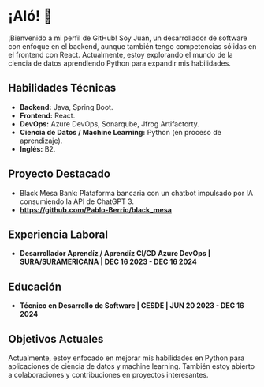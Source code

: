 # ¡Aló! 👋

¡Bienvenido a mi perfil de GitHub! Soy Juan, un desarrollador de software con enfoque en el backend, aunque también tengo competencias sólidas en el frontend con React. Actualmente, estoy explorando el mundo de la ciencia de datos aprendiendo Python para expandir mis habilidades.

## Habilidades Técnicas

- **Backend:** Java, Spring Boot.
- **Frontend:** React.
- **DevOps:** Azure DevOps, Sonarqube, Jfrog Artifactorty.
- **Ciencia de Datos / Machine Learning:** Python (en proceso de aprendizaje).
- **Inglés:** B2.

## Proyecto Destacado

- Black Mesa Bank: Plataforma bancaria con un chatbot impulsado por IA consumiendo la API de ChatGPT 3.
- **https://github.com/Pablo-Berrio/black_mesa**

## Experiencia Laboral

- **Desarrollador Aprendíz / Aprendíz CI/CD Azure DevOps | SURA/SURAMERICANA | DEC 16 2023 - DEC 16 2024**

## Educación

- **Técnico en Desarrollo de Software | CESDE | JUN 20 2023 - DEC 16 2024**

## Objetivos Actuales

Actualmente, estoy enfocado en mejorar mis habilidades en Python para aplicaciones de ciencia de datos y machine learning. También estoy abierto a colaboraciones y contribuciones en proyectos interesantes.
